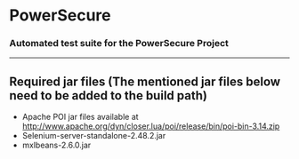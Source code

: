 # PowerSecure
### Automated test suite for the PowerSecure Project 

* * * 

## Required jar files (The mentioned jar files below need to be added to the build path)

- Apache POI jar files available at http://www.apache.org/dyn/closer.lua/poi/release/bin/poi-bin-3.14.zip
- Selenium-server-standalone-2.48.2.jar
- mxlbeans-2.6.0.jar
